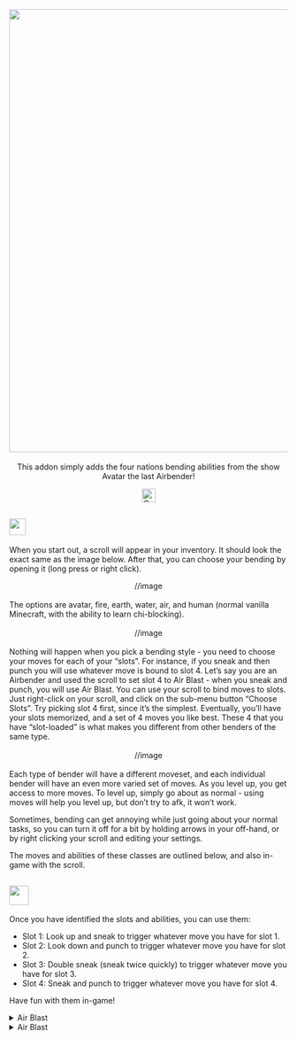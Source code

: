 <div align="center">
  
## <img src="https://i.imgur.com/VikqUO3.png" border="0" width="800">

This addon simply adds the four nations bending abilities from the show Avatar the last Airbender!

<a href="https://www.codefactor.io/repository/github/glitchyturtle/avatar-addon"><img src="https://www.codefactor.io/repository/github/glitchyturtle/avatar-addon/badge" alt="CodeFactor" height="25" /></a>

<div align="left">

## <img src="https://i.imgur.com/wcwCiiZ.png" border="0"  height="30">

When you start out, a scroll will appear in your inventory. It should look the exact same as the image below. After that, you can choose your bending by opening it (long press or right click).
<div align="center">
//image
<div align="left">
 <br/>
The options are avatar, fire, earth, water, air, and human (normal vanilla Minecraft, with the ability to learn chi-blocking). <br/><br/>
<div align="center">
//image                                                                                                        
<div align="left">
<br/>
Nothing will happen when you pick a bending style - you need to choose your moves for each of your “slots”. For instance, if you sneak and then punch you will use whatever move is bound to slot 4. Let’s say you are an Airbender and used the scroll to set slot 4 to Air Blast - when you sneak and punch, you will use Air Blast. You can use your scroll to bind moves to slots. Just right-click on your scroll, and click on the sub-menu button “Choose Slots”. Try picking slot 4 first, since it’s the simplest. Eventually, you’ll have your slots memorized, and a set of 4 moves you like best. These 4 that you have “slot-loaded” is what makes you different from other benders of the same type.
<br/><br/>
<div align="center">
//image
<div align="left">
<br/>
Each type of bender will have a different moveset, and each individual bender will have an even more varied set of moves. As you level up, you get access to more moves. To level up, simply go about as normal - using moves will help you level up, but don’t try to afk, it won’t work.

Sometimes, bending can get annoying while just going about your normal tasks, so you can turn it off for a bit by holding arrows in your off-hand, or by right clicking your scroll and editing your settings.

The moves and abilities of these classes are outlined below, and also in-game with the scroll.
  
## <img src="https://i.imgur.com/EkicswT.png" border="0" height="35">
Once you have identified the slots and abilities, you can use them:

* Slot 1: Look up and sneak to trigger whatever move you have for slot 1.
* Slot 2: Look down and punch to trigger whatever move you have for slot 2.
* Slot 3: Double sneak (sneak twice quickly) to trigger whatever move you have for slot 3.
* Slot 4: Sneak and punch to trigger whatever move you have for slot 4.

Have fun with them in-game!








 <details>
<summary>Air Blast</summary>
 <img src="https://modbay.net/uploads/posts/2022-10/avatar-addon-air-blast.gif" border="0"><br>
 Shoots a focused beam of air that does damage and knockback.
</details>

 <details>
<summary>Air Blast</summary>
<br>
  TEstyest<br>
 <img src="https://modbay.net/uploads/posts/2022-10/avatar-addon-air-blast.gif" border="0">
</details>
